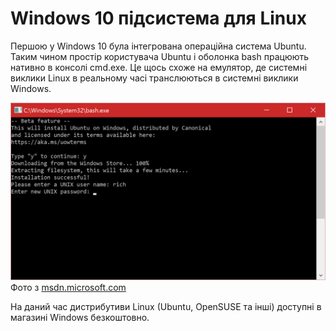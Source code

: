 # Windows 10 підсистема для Linux

Першою у Windows 10 була інтегрована операційна система Ubuntu. Таким чином простір користувача Ubuntu і оболонка bash працюють нативно в консолі cmd.exe. Це щось схоже на емулятор, де системні виклики Linux в реальному часі транслюються в системні виклики Windows.

![Install the Linux Subsystem on Windows 10](/windows/windows_ubuntu_bash.png)
Фото з [msdn.microsoft.com](https://msdn.microsoft.com/)

На даний час дистрибутиви Linux (Ubuntu, OpenSUSE та інші) доступні в магазині Windows безкоштовно.